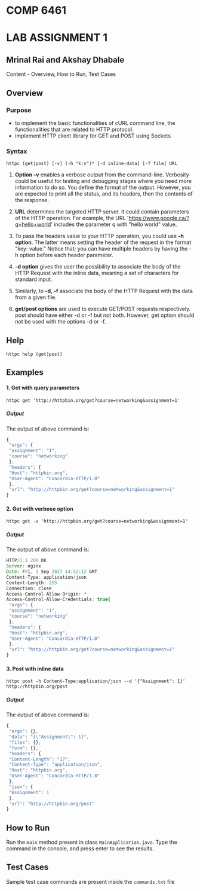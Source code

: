 # COMP 6461
# LAB ASSIGNMENT 1
## Mrinal Rai and Akshay Dhabale

Content - Overview, How to Run, Test Cases

## Overview 
### Purpose
- to implement the basic functionalities of cURL command line, the functionalities that are related to HTTP protocol.
- implement HTTP client library for GET and POST using Sockets

### Syntax
```httpc (get|post) [-v] (-h "k:v")* [-d inline-data] [-f file] URL```
1. **Option -v** enables a verbose output from the command-line. Verbosity could be useful
for testing and debugging stages where you need more information to do so. You
define the format of the output. However, you are expected to print all the status, and
its headers, then the contents of the response.

2. **URL** determines the targeted HTTP server. It could contain parameters of the HTTP
operation. For example, the URL 'https://www.google.ca/?q=hello+world' includes the
parameter q with "hello world" value.

3. To pass the headers value to your HTTP operation, you could use **-h option**. The latter
means setting the header of the request in the format "key: value." Notice that; you can
have multiple headers by having the -h option before each header parameter.

4. **-d option** gives the user the possibility to associate the body of the HTTP Request with the
inline data, meaning a set of characters for standard input.

5. Similarly, to **-d, -f** associate the body of the HTTP Request with the data from a given
file.

6. **get/post options** are used to execute GET/POST requests respectively. post should
have either -d or -f but not both. However, get option should not be used with the
options -d or -f.

## Help
```httpc help (get|post)```
## Examples
#### 1. Get with query parameters
```httpc get 'http://httpbin.org/get?course=networking&assignment=1'```
##### Output
The output of above command is:
```javascript
{
 "args": {
 "assignment": "1",
 "course": "networking"
 },
 "headers": {
 "Host": "httpbin.org",
 "User-Agent": "Concordia-HTTP/1.0"
 },
 "url": "http://httpbin.org/get?course=networking&assignment=1"
}
```
#### 2. Get with verbose option
```httpc get -v 'http://httpbin.org/get?course=networking&assignment=1'```
##### Output
The output of above command is:
```javascript
HTTP/1.1 200 OK
Server: nginx
Date: Fri, 1 Sep 2017 14:52:12 GMT
Content-Type: application/json
Content-Length: 255
Connection: close
Access-Control-Allow-Origin: *
Access-Control-Allow-Credentials: true{
 "args": {
 "assignment": "1",
 "course": "networking"
 },
 "headers": {
 "Host": "httpbin.org",
 "User-Agent": "Concordia-HTTP/1.0"
 },
 "url": "http://httpbin.org/get?course=networking&assignment=1"
}
```
#### 3. Post with inline data
```httpc post -h Content-Type:application/json --d '{"Assignment": 1}' http://httpbin.org/post```
##### Output
The output of above command is:
```javascript
{
 "args": {},
 "data": "{\"Assignment\": 1}",
 "files": {},
 "form": {},
 "headers": {
 "Content-Length": "17",
 "Content-Type": "application/json",
 "Host": "httpbin.org",
 "User-Agent": "Concordia-HTTP/1.0"
 },
 "json": {
 "Assignment": 1
 },
 "url": "http://httpbin.org/post"
}
```
## How to Run
Run the ```main``` method present in class ```MainApplication.java```. Type the command in the console, and press enter to see the results.

## Test Cases
Sample test case commands are present inside the ```commands.txt``` file

